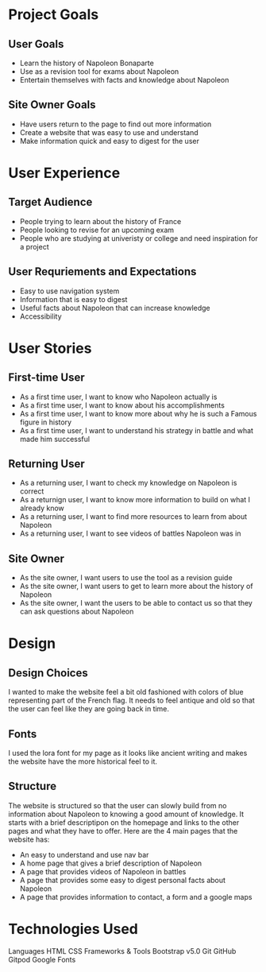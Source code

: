 # Project Goals
## User Goals
- Learn the history of Napoleon Bonaparte
- Use as a revision tool for exams about Napoleon
- Entertain themselves with facts and knowledge about Napoleon
## Site Owner Goals
- Have users return to the page to find out more information
- Create a website that was easy to use and understand
- Make information quick and easy to digest for the user

# User Experience
## Target Audience
- People trying to learn about the history of France
- People looking to revise for an upcoming exam
- People who are studying at univeristy or college and need inspiration for a project

## User Requriements and Expectations
- Easy to use navigation system
- Information that is easy to digest
- Useful facts about Napoleon that can increase knowledge
- Accessibility

# User Stories
## First-time User
- As a first time user, I want to know who Napoleon actually is
- As a first time user, I want to know about his accomplishments
- As a first time user, I want to know more about why he is such a Famous figure in history
- As a first time user, I want to understand his strategy in battle and what made him successful

## Returning User
- As a returning user, I want to check my knowledge on Napoleon is correct
- As a returnign user, I want to know more information to build on what I already know
- As a returning user, I want to find more resources to learn from about Napoleon
- As a returning user, I want to see videos of battles Napoleon was in

## Site Owner
- As the site owner, I want users to use the tool as a revision guide
- As the site owner, I want users to get to learn more about the history of Napoleon
- As the site owner, I want the users to be able to contact us so that they can ask questions about Napoleon

# Design
## Design Choices
I wanted to make the website feel a bit old fashioned with colors of blue representing part of the French flag. It needs to feel antique and old so that the user can feel like they are going back in time.

## Fonts
I used the lora font for my page as it looks like ancient writing and makes the website have the more historical feel to it.

## Structure
The website is structured so that the user can slowly build from no information about Napoleon to knowing a good amount of knowledge. It starts with a brief descriptipon on the homepage and links to the other pages and what they have to offer. Here are the 4 main pages that the website has:

- An easy to understand and use nav bar
- A home page that gives a brief description of Napoleon
- A page that provides videos of Napoleon in battles
- A page that provides some easy to digest personal facts about Napoleon
- A page that provides information to contact, a form and a google maps

# Technologies Used
Languages
HTML
CSS
Frameworks & Tools
Bootstrap v5.0
Git
GitHub
Gitpod
Google Fonts
